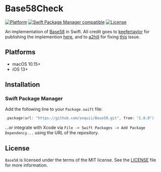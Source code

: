 # Base58Check

[![Platform](https://img.shields.io/badge/Platforms-macOS%20%7C%20iOS-blue)](#platforms)
[![Swift Package Manager compatible](https://img.shields.io/badge/SPM-compatible-orange)](#swift-package-manager)
[![License](https://img.shields.io/badge/license-MIT-green.svg)](https://github.com/anquii/Base58/blob/main/LICENSE)

An implementation of [Base58](https://en.bitcoin.it/wiki/Base58Check_encoding) in Swift. All credit goes to [keefertaylor](https://github.com/keefertaylor) for publishing the implemention [here](https://github.com/keefertaylor/Base58Swift), and to [a2hill](https://github.com/a2hill) for fixing [this](https://github.com/keefertaylor/Base58Swift/issues/18) issue.

## Platforms
- macOS 10.15+
- iOS 13+

## Installation

### Swift Package Manager

Add the following line to your `Package.swift` file:
```swift
.package(url: "https://github.com/anquii/Base58.git", from: "1.0.0")
```
...or integrate with Xcode via `File -> Swift Packages -> Add Package Dependency...` using the URL of the repository.

## License

`Base58` is licensed under the terms of the MIT license. See the [LICENSE](LICENSE) file for more information.
